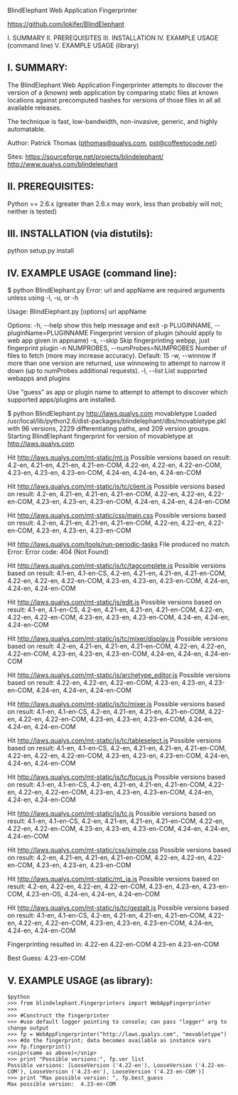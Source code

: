 BlindElephant Web Application Fingerprinter

https://github.com/lokifer/BlindElephant

I.   SUMMARY
II.  PREREQUISITES
III. INSTALLATION
IV.  EXAMPLE USAGE (command line)
V.   EXAMPLE USAGE (library)

I. SUMMARY:
-----------------------------------------------------------------
The BlindElephant Web Application Fingerprinter attempts to discover the version
of a (known) web application by comparing static files at known locations against
precomputed hashes for versions of those files in all all available releases. 

The technique is fast, low-bandwidth, non-invasive, generic, and highly automatable. 

Author: Patrick Thomas (pthomas@qualys.com, pst@coffeetocode.net)

Sites: https://sourceforge.net/projects/blindelephant/
       http://www.qualys.com/blindelephant

II. PREREQUISITES:
-----------------------------------------------------------------
Python == 2.6.x (greater than 2.6.x may work, less than probably will not; neither is tested)


III. INSTALLATION (via distutils):
-----------------------------------------------------------------
python setup.py install


IV. EXAMPLE USAGE (command line):
-----------------------------------------------------------------
$ python BlindElephant.py 
Error: url and appName are required arguments unless using -l, -u, or -h

Usage: BlindElephant.py [options] url appName

Options:
  -h, --help            show this help message and exit
  -p PLUGINNAME, --pluginName=PLUGINNAME
                        Fingerprint version of plugin (should apply to web app
                        given in appname)
  -s, --skip            Skip fingerprinting webpp, just fingerprint plugin
  -n NUMPROBES, --numProbes=NUMPROBES
                        Number of files to fetch (more may increase accuracy).
                        Default: 15
  -w, --winnow          If more than one version are returned, use winnowing
                        to attempt to narrow it down (up to numProbes
                        additional requests).
  -l, --list            List supported webapps and plugins

Use "guess" as app or plugin name to attempt to attempt to
discover which supported apps/plugins are installed.

$ python BlindElephant.py http://laws.qualys.com movabletype
Loaded /usr/local/lib/python2.6/dist-packages/blindelephant/dbs/movabletype.pkl with 96 versions, 2229 differentiating paths, and 209 version groups.
Starting BlindElephant fingerprint for version of movabletype at http://laws.qualys.com 

Hit http://laws.qualys.com/mt-static/mt.js
Possible versions based on result: 4.2-en, 4.21-en, 4.21-en, 4.21-en-COM, 4.22-en, 4.22-en, 4.22-en-COM, 4.23-en, 4.23-en, 4.23-en-COM, 4.24-en, 4.24-en, 4.24-en-COM

Hit http://laws.qualys.com/mt-static/js/tc/client.js
Possible versions based on result: 4.2-en, 4.21-en, 4.21-en, 4.21-en-COM, 4.22-en, 4.22-en, 4.22-en-COM, 4.23-en, 4.23-en, 4.23-en-COM, 4.24-en, 4.24-en, 4.24-en-COM

Hit http://laws.qualys.com/mt-static/css/main.css
Possible versions based on result: 4.2-en, 4.21-en, 4.21-en, 4.21-en-COM, 4.22-en, 4.22-en, 4.22-en-COM, 4.23-en, 4.23-en, 4.23-en-COM

Hit http://laws.qualys.com/tools/run-periodic-tasks
File produced no match. Error: Error code: 404 (Not Found) 

Hit http://laws.qualys.com/mt-static/js/tc/tagcomplete.js
Possible versions based on result: 4.1-en, 4.1-en-CS, 4.2-en, 4.21-en, 4.21-en, 4.21-en-COM, 4.22-en, 4.22-en, 4.22-en-COM, 4.23-en, 4.23-en, 4.23-en-COM, 4.24-en, 4.24-en, 4.24-en-COM

Hit http://laws.qualys.com/mt-static/js/edit.js
Possible versions based on result: 4.1-en, 4.1-en-CS, 4.2-en, 4.21-en, 4.21-en, 4.21-en-COM, 4.22-en, 4.22-en, 4.22-en-COM, 4.23-en, 4.23-en, 4.23-en-COM, 4.24-en, 4.24-en, 4.24-en-COM

Hit http://laws.qualys.com/mt-static/js/tc/mixer/display.js
Possible versions based on result: 4.2-en, 4.21-en, 4.21-en, 4.21-en-COM, 4.22-en, 4.22-en, 4.22-en-COM, 4.23-en, 4.23-en, 4.23-en-COM, 4.24-en, 4.24-en, 4.24-en-COM

Hit http://laws.qualys.com/mt-static/js/archetype_editor.js
Possible versions based on result: 4.22-en, 4.22-en, 4.22-en-COM, 4.23-en, 4.23-en, 4.23-en-COM, 4.24-en, 4.24-en, 4.24-en-COM

Hit http://laws.qualys.com/mt-static/js/tc/mixer.js
Possible versions based on result: 4.1-en, 4.1-en-CS, 4.2-en, 4.21-en, 4.21-en, 4.21-en-COM, 4.22-en, 4.22-en, 4.22-en-COM, 4.23-en, 4.23-en, 4.23-en-COM, 4.24-en, 4.24-en, 4.24-en-COM

Hit http://laws.qualys.com/mt-static/js/tc/tableselect.js
Possible versions based on result: 4.1-en, 4.1-en-CS, 4.2-en, 4.21-en, 4.21-en, 4.21-en-COM, 4.22-en, 4.22-en, 4.22-en-COM, 4.23-en, 4.23-en, 4.23-en-COM, 4.24-en, 4.24-en, 4.24-en-COM

Hit http://laws.qualys.com/mt-static/js/tc/focus.js
Possible versions based on result: 4.1-en, 4.1-en-CS, 4.2-en, 4.21-en, 4.21-en, 4.21-en-COM, 4.22-en, 4.22-en, 4.22-en-COM, 4.23-en, 4.23-en, 4.23-en-COM, 4.24-en, 4.24-en, 4.24-en-COM

Hit http://laws.qualys.com/mt-static/js/tc.js
Possible versions based on result: 4.1-en, 4.1-en-CS, 4.2-en, 4.21-en, 4.21-en, 4.21-en-COM, 4.22-en, 4.22-en, 4.22-en-COM, 4.23-en, 4.23-en, 4.23-en-COM, 4.24-en, 4.24-en, 4.24-en-COM

Hit http://laws.qualys.com/mt-static/css/simple.css
Possible versions based on result: 4.2-en, 4.21-en, 4.21-en, 4.21-en-COM, 4.22-en, 4.22-en, 4.22-en-COM, 4.23-en, 4.23-en, 4.23-en-COM

Hit http://laws.qualys.com/mt-static/mt_ja.js
Possible versions based on result: 4.2-en, 4.22-en, 4.22-en, 4.22-en-COM, 4.23-en, 4.23-en, 4.23-en-COM, 4.23-en-OS, 4.24-en, 4.24-en, 4.24-en-COM

Hit http://laws.qualys.com/mt-static/js/tc/gestalt.js
Possible versions based on result: 4.1-en, 4.1-en-CS, 4.2-en, 4.21-en, 4.21-en, 4.21-en-COM, 4.22-en, 4.22-en, 4.22-en-COM, 4.23-en, 4.23-en, 4.23-en-COM, 4.24-en, 4.24-en, 4.24-en-COM


Fingerprinting resulted in:
4.22-en
4.22-en-COM
4.23-en
4.23-en-COM


Best Guess: 4.23-en-COM


V. EXAMPLE USAGE (as library):
-----------------------------------------------------------------
```
$python
>>> from blindelephant.Fingerprinters import WebAppFingerprinter
>>> 
>>> #Construct the fingerprinter
>>> #use default logger pointing to console; can pass "logger" arg to change output
>>> fp = WebAppFingerprinter("http://laws.qualys.com", "movabletype")
>>> #do the fingerprint; data becomes available as instance vars
>>> fp.fingerprint()
<snip>(same as above)</snip>
>>> print "Possible versions:", fp.ver_list
Possible versions: [LooseVersion ('4.22-en'), LooseVersion ('4.22-en-COM'), LooseVersion ('4.23-en'), LooseVersion ('4.23-en-COM')]
>>> print "Max possible version: ", fp.best_guess
Max possible version:  4.23-en-COM
```
